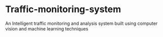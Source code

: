 # Traffic-monitoring-system
An Intelligent traffic monitoring and analysis system built using computer vision and machine learning techniques

